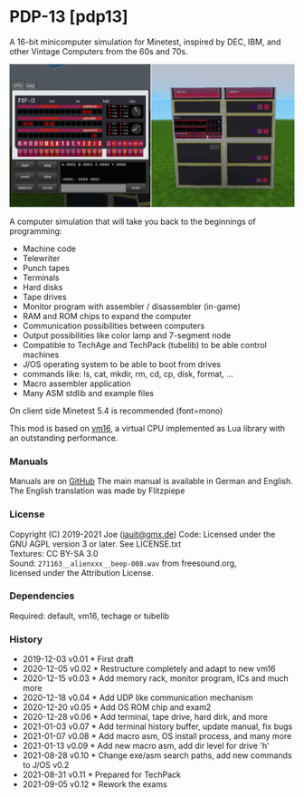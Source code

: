 # PDP-13 [pdp13]

A 16-bit minicomputer simulation for Minetest, inspired by DEC, IBM, and
other Vintage Computers from the 60s and 70s.

![screenshot](https://github.com/joe7575/pdp13/blob/main/screenshot.png)

A computer simulation that will take you back to the beginnings of programming:

- Machine code
- Telewriter
- Punch tapes
- Terminals
- Hard disks
- Tape drives
- Monitor program with assembler / disassembler (in-game)
- RAM and ROM chips to expand the computer
- Communication possibilities between computers
- Output possibilities like color lamp and 7-segment node
- Compatible to TechAge and TechPack (tubelib) to be able control machines
- J/OS operating system to be able to boot from drives
- commands like: ls, cat, mkdir, rm, cd, cp, disk, format, ...
- Macro assembler application
- Many ASM stdlib and example files

On client side Minetest 5.4 is recommended (font=mono)

This mod is based on [vm16](https://github.com/joe7575/vm16),
a virtual CPU implemented as Lua library with an outstanding performance.



### Manuals

Manuals are on [GitHub](https://github.com/joe7575/pdp13/wiki)
The main manual is available in German and English.
The English translation was made by Flitzpiepe



### License

Copyright (C) 2019-2021 Joe (iauit@gmx.de)
Code: Licensed under the GNU AGPL version 3 or later. See LICENSE.txt  
Textures: CC BY-SA 3.0  
Sound: `271163__alienxxx__beep-008.wav` from freesound.org,  
licensed under the Attribution License.  



### Dependencies

Required: default, vm16, techage or tubelib



### History

- 2019-12-03  v0.01  * First draft
- 2020-12-05  v0.02  * Restructure completely and adapt to new vm16
- 2020-12-15  v0.03  * Add memory rack, monitor program, ICs and much more
- 2020-12-18  v0.04  * Add UDP like communication mechanism
- 2020-12-20  v0.05  * Add OS ROM chip and exam2
- 2020-12-28  v0.06  * Add terminal, tape drive, hard dirk, and more
- 2021-01-03  v0.07  * Add terminal history buffer, update manual, fix bugs
- 2021-01-07  v0.08  * Add macro asm, OS install process, and many more
- 2021-01-13  v0.09  * Add new macro asm, add dir level for drive 'h'
- 2021-08-28  v0.10  * Change exe/asm search paths, add new commands to J/OS v0.2
- 2021-08-31  v0.11  * Prepared for TechPack
- 2021-09-05  v0.12  * Rework the exams

